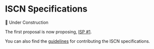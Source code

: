 # ISCN Specifications
🚧 Under Construction

The first proposal is now proposing, [ISP #1](https://github.com/likecoin/iscn-specs/issues/1).

You can also find the [guidelines](https://github.com/likecoin/iscn-specs/wiki) for contributing the ISCN specifications.
